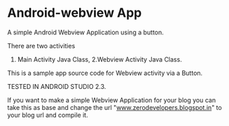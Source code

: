 # Android-webview App

A simple Android Webview Application using a button.

There are two activities
 1. Main Activity Java Class,
 2.Webview Activity Java Class.


This is a sample app source code for Webview activity via a Button.

TESTED IN ANDROID STUDIO 2.3.


If you want to make a simple Webview Application for your blog you can take this as base and change the url "www.zerodevelopers.blogspot.in" to your blog url and compile it.
